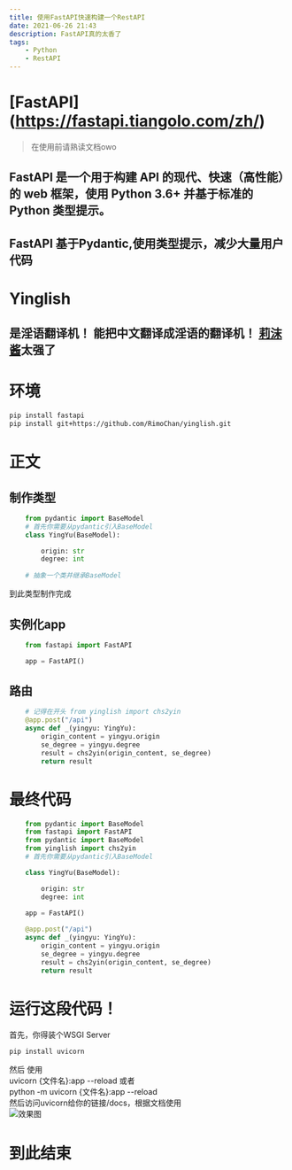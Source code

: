 ```yaml
---
title: 使用FastAPI快速构建一个RestAPI
date: 2021-06-26 21:43
description: FastAPI真的太香了
tags: 
    - Python
    - RestAPI
---
```


# [FastAPI] (https://fastapi.tiangolo.com/zh/)  
<div class="warning">

> 在使用前请熟读文档owo

</div>

## FastAPI 是一个用于构建 API 的现代、快速（高性能）的 web 框架，使用 Python 3.6+ 并基于标准的 Python 类型提示。  
## FastAPI 基于Pydantic,使用类型提示，减少大量用户代码  
  
# Yinglish  
## 是淫语翻译机！ 能把中文翻译成淫语的翻译机！  [莉沫酱](https://hub.fastgit.org/RimoChan?tab=repositories)太强了  

# 环境  
```bash
pip install fastapi
pip install git+https://github.com/RimoChan/yinglish.git
```

# 正文  
## 制作类型  
```python
    from pydantic import BaseModel
    # 首先你需要从pydantic引入BaseModel
    class YingYu(BaseModel):

        origin: str
        degree: int
        
    # 抽象一个类并继承BaseModel
```

到此类型制作完成  
## 实例化app
```python
    from fastapi import FastAPI

    app = FastAPI()
```

## 路由
```python
    # 记得在开头 from yinglish import chs2yin
    @app.post("/api")
    async def _(yingyu: YingYu):
        origin_content = yingyu.origin
        se_degree = yingyu.degree
        result = chs2yin(origin_content, se_degree)
        return result
```

# 最终代码  
```python
    from pydantic import BaseModel
    from fastapi import FastAPI
    from pydantic import BaseModel
    from yinglish import chs2yin
    # 首先你需要从pydantic引入BaseModel

    class YingYu(BaseModel):

        origin: str
        degree: int
        
    app = FastAPI()

    @app.post("/api")
    async def _(yingyu: YingYu):
        origin_content = yingyu.origin
        se_degree = yingyu.degree
        result = chs2yin(origin_content, se_degree)
        return result
```

# 运行这段代码！  
首先，你得装个WSGI Server  
```bash
pip install uvicorn
```

然后 使用  
uvicorn {文件名}:app --reload
或者  
python -m uvicorn {文件名}:app --reload  
然后访问uvicorn给你的链接/docs，根据文档使用  
![效果图](/images/api.png)  
# 到此结束